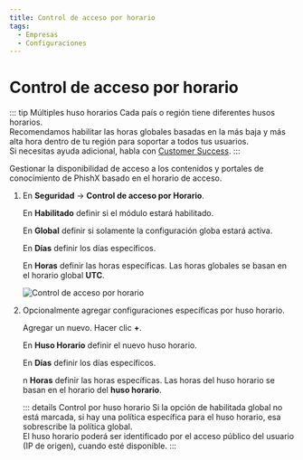 ```yaml
---
title: Control de acceso por horario
tags:
  - Empresas
  - Configuraciones
---
```

# Control de acceso por horario

::: tip Múltiples huso horarios
Cada país o región tiene diferentes husos horarios.<br>
Recomendamos habilitar las horas globales basadas ​​en la más baja y más alta hora dentro de tu región para soportar a todos tus usuarios.<br>
Si necesitas ayuda adicional, habla con [Customer Success](mailto:cs@phishx.io).
:::

Gestionar la disponibilidad de acceso a los contenidos y portales de conocimiento de PhishX basado en el horario de acceso.

1. En **Seguridad** -> **Control de acceso por Horario**.

   En **Habilitado** definir si el módulo estará habilitado.

   En **Global** definir si solamente la configuración globa estará activa.

   En **Días** definir los días específicos.

   En **Horas** definir las horas específicas. Las horas globales se basan en el horario global **UTC**.

   ![Control de acceso por horario](https://cdn.phishx.io/phishx-docs/images/phishx_companies_hours_01.webp)

2. Opcionalmente agregar configuraciones específicas por huso horario.

   Agregar un nuevo. Hacer clic **+**.

   En **Huso Horario** definir el nuevo huso horario.

   En **Días** definir los días específicos.

   n **Horas** definir las horas específicas. Las horas del huso horario se basan en el horario del **huso horario**.

   ::: details Control por huso horario
   Si la opción de habilitada global no está marcada, si hay una política específica para el huso horario, esa sobrescribe la política global.<br>
   El huso horario poderá ser identificado por el acceso público del usuario (IP de origen), cuando esté disponible.
   :::
